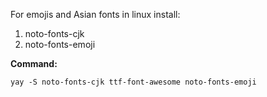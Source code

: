 For emojis and Asian fonts in linux install:

1. noto-fonts-cjk
2. noto-fonts-emoji

**Command:**

```
yay -S noto-fonts-cjk ttf-font-awesome noto-fonts-emoji
```
